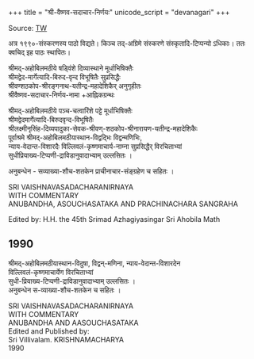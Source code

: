 +++
title = "श्री-वैष्णव-सदाचार-निर्णयः"
unicode_script = "devanagari"
+++

Source: [TW](https://archive.org/download/Vaishvadeva/shrI-vaiShNava-sadAchAra-nirNayaH.pdf)

अत्र १९९०-संस्करणस्य पाठो विद्यते। किञ्च तद्-अग्रिमे संस्करणे संस्कृतादि-टिप्पन्यो ऽधिकाः। ततः क्वचिद् इह पाठः स्थापितः। 

श्रीमद्-अहोबिलमठीये षड्विंशे दिव्यास्थाने मूर्धाभिषिक्तैः  
श्रीमद्वेद-मार्गेत्यादि-बिरुद-वृन्द विभूषितैः सुप्रसिद्धैः  
श्रीवण्शठकोप-श्रीरङ्गनाथ-यतीन्द्र-महादेशिकैर् अनुगृहीतः  
श्रीवैष्णव-सदाचार-निर्णय-नामा +आह्निकग्रन्थः

श्रीमद्-अहोबिलमठीये पञ्च-चत्वारिंशे पट्टे मूर्धाभिषिक्तैः  
श्रीमद्वेदमार्गेत्यादि-बिरुदवृन्द-विभूषितैः  
श्रीलक्ष्मीनृसिंह-दिव्यपादुका-सेवक-श्रीवण्-शठकोप-श्रीनारायण-यतीन्द्र-महादेशिकैः  
पूर्वाश्रमे श्रीमद्-अहोबिलमठीयास्थान-विद्वद्भिः विद्वन्मणिभिः,  
न्याय-वेदान्त-विशारदैः विल्लिवलं-कृष्णमाचार्य-नाम्ना सुप्रसिद्धैर् विरचिताभ्यां  
सुधीप्रियाख्य-टिप्पणी-द्राविडानुवादाभ्याम् उल्लसितः ।  

अनुबन्धेन - सव्याख्या-शौच-शतकेन प्राचीनाचार-संङ्ग्रहेण च सहितः । 

SRI VAISHNAVASADACHARANIRNAYA  
WITH COMMENTARY  
ANUBANDHA, ASOUCHASATAKA AND PRACHINACHARA SANGRAHA

Edited by: H.H. the 45th Srimad Azhagiyasingar Sri Ahobila Math  

## 1990
श्रीमद्-अहोबिलमठीयास्थान-विदुषा, विद्वन्-मणिना, न्याय-वेदान्त-विशारदेन  
विल्लिवलं-कृष्णमाचार्येण विरचिताभ्यां  
सुधी-प्रियाख्य-टिप्पणी-द्राविडानुवादाभ्याम् उल्लसितः ।  
अनुबन्धेन स-व्याख्या-शौच-शतकेन च सहितः । 

SRI VAISHNAVASADACHARANIRNAYA  
WITH COMMENTARY  
ANUBANDHA AND AASOUCHASATAKA  
Edited and Published by:  
Sri Villivalam. KRISHNAMACHARYA  
1990

